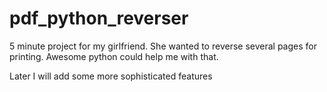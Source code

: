 # pdf_python_reverser

5 minute project for my girlfriend. She wanted to reverse several pages for printing. Awesome python could help me with that.

Later I will add some more sophisticated features
